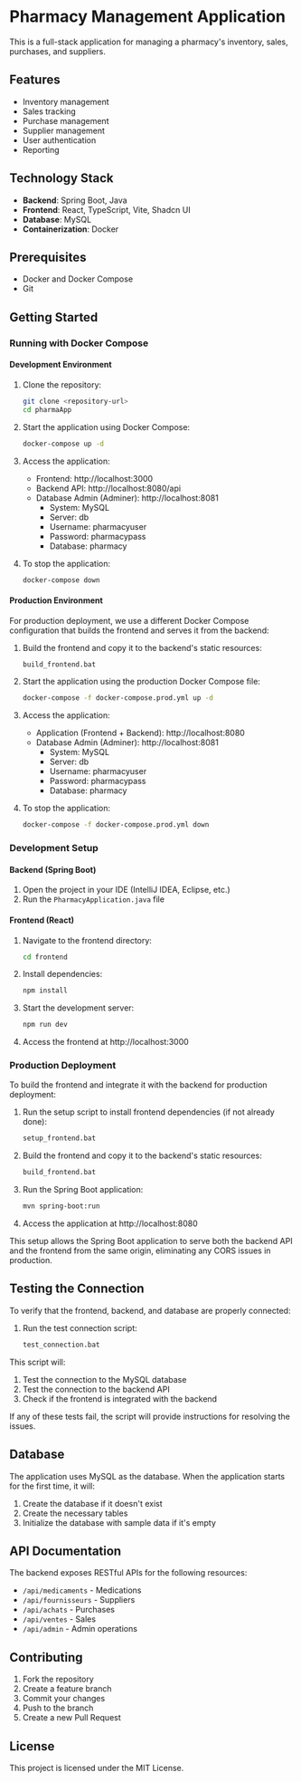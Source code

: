 # Pharmacy Management Application

This is a full-stack application for managing a pharmacy's inventory, sales, purchases, and suppliers.

## Features

- Inventory management
- Sales tracking
- Purchase management
- Supplier management
- User authentication
- Reporting

## Technology Stack

- **Backend**: Spring Boot, Java
- **Frontend**: React, TypeScript, Vite, Shadcn UI
- **Database**: MySQL
- **Containerization**: Docker

## Prerequisites

- Docker and Docker Compose
- Git

## Getting Started

### Running with Docker Compose

#### Development Environment

1. Clone the repository:
   ```bash
   git clone <repository-url>
   cd pharmaApp
   ```

2. Start the application using Docker Compose:
   ```bash
   docker-compose up -d
   ```

3. Access the application:
   - Frontend: http://localhost:3000
   - Backend API: http://localhost:8080/api
   - Database Admin (Adminer): http://localhost:8081
     - System: MySQL
     - Server: db
     - Username: pharmacyuser
     - Password: pharmacypass
     - Database: pharmacy

4. To stop the application:
   ```bash
   docker-compose down
   ```

#### Production Environment

For production deployment, we use a different Docker Compose configuration that builds the frontend and serves it from the backend:

1. Build the frontend and copy it to the backend's static resources:
   ```bash
   build_frontend.bat
   ```

2. Start the application using the production Docker Compose file:
   ```bash
   docker-compose -f docker-compose.prod.yml up -d
   ```

3. Access the application:
   - Application (Frontend + Backend): http://localhost:8080
   - Database Admin (Adminer): http://localhost:8081
     - System: MySQL
     - Server: db
     - Username: pharmacyuser
     - Password: pharmacypass
     - Database: pharmacy

4. To stop the application:
   ```bash
   docker-compose -f docker-compose.prod.yml down
   ```

### Development Setup

#### Backend (Spring Boot)

1. Open the project in your IDE (IntelliJ IDEA, Eclipse, etc.)
2. Run the `PharmacyApplication.java` file

#### Frontend (React)

1. Navigate to the frontend directory:
   ```bash
   cd frontend
   ```

2. Install dependencies:
   ```bash
   npm install
   ```

3. Start the development server:
   ```bash
   npm run dev
   ```

4. Access the frontend at http://localhost:3000

### Production Deployment

To build the frontend and integrate it with the backend for production deployment:

1. Run the setup script to install frontend dependencies (if not already done):
   ```bash
   setup_frontend.bat
   ```

2. Build the frontend and copy it to the backend's static resources:
   ```bash
   build_frontend.bat
   ```

3. Run the Spring Boot application:
   ```bash
   mvn spring-boot:run
   ```

4. Access the application at http://localhost:8080

This setup allows the Spring Boot application to serve both the backend API and the frontend from the same origin, eliminating any CORS issues in production.

## Testing the Connection

To verify that the frontend, backend, and database are properly connected:

1. Run the test connection script:
   ```bash
   test_connection.bat
   ```

This script will:
1. Test the connection to the MySQL database
2. Test the connection to the backend API
3. Check if the frontend is integrated with the backend

If any of these tests fail, the script will provide instructions for resolving the issues.

## Database

The application uses MySQL as the database. When the application starts for the first time, it will:

1. Create the database if it doesn't exist
2. Create the necessary tables
3. Initialize the database with sample data if it's empty

## API Documentation

The backend exposes RESTful APIs for the following resources:

- `/api/medicaments` - Medications
- `/api/fournisseurs` - Suppliers
- `/api/achats` - Purchases
- `/api/ventes` - Sales
- `/api/admin` - Admin operations

## Contributing

1. Fork the repository
2. Create a feature branch
3. Commit your changes
4. Push to the branch
5. Create a new Pull Request

## License

This project is licensed under the MIT License.
